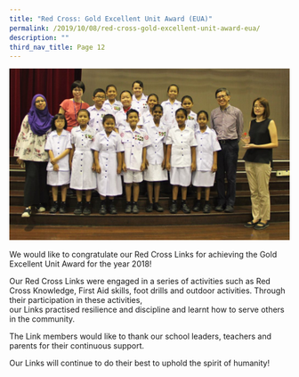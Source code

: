 ```yaml
---
title: "Red Cross: Gold Excellent Unit Award (EUA)"
permalink: /2019/10/08/red-cross-gold-excellent-unit-award-eua/
description: ""
third_nav_title: Page 12
---
```

<img src="/images/IMG_6270-1024x626.jpg">
<p>We would like to congratulate our Red Cross Links for achieving the Gold Excellent Unit Award for the year 2018!</p>
<p>Our Red Cross&nbsp;Links were engaged in a series of activities such as Red Cross Knowledge, First Aid&nbsp;skills,&nbsp;foot drills and&nbsp;outdoor&nbsp;activities. Through their participation in these activities, our&nbsp;Links&nbsp;practised&nbsp;resilience&nbsp;and&nbsp;discipline and&nbsp;learnt how&nbsp;to serve&nbsp;others in&nbsp;the community.</p>
<p>The&nbsp;Link members would like to thank our school leaders, teachers and parents for their continuous support.</p>
<p>Our&nbsp;Links will&nbsp;continue&nbsp;to&nbsp;do their&nbsp;best to uphold the spirit of humanity!</p>